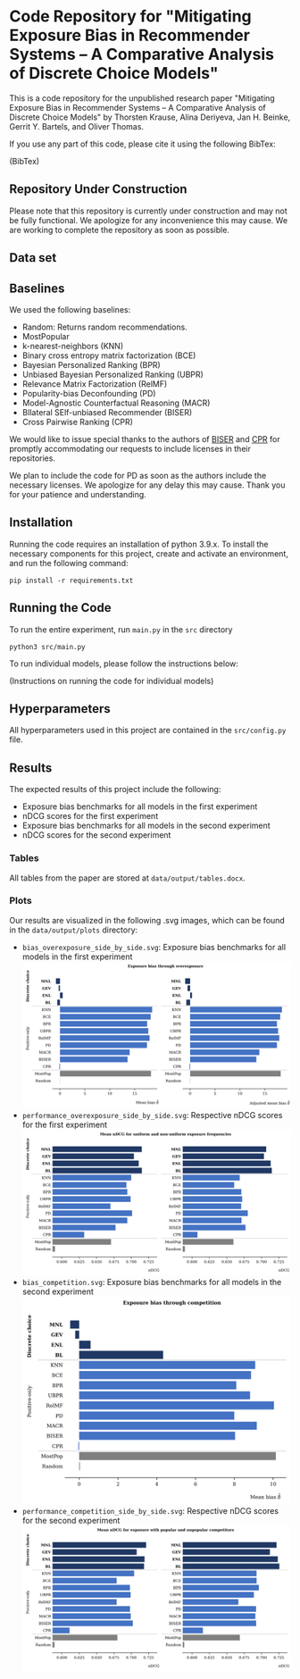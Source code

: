 # Code Repository for "Mitigating Exposure Bias in Recommender Systems – A Comparative Analysis of Discrete Choice Models"

This is a code repository for the unpublished research paper "Mitigating Exposure Bias in Recommender Systems – A Comparative Analysis of Discrete Choice Models" by Thorsten Krause, Alina Deriyeva, Jan H. Beinke, Gerrit Y. Bartels, and Oliver Thomas. 

If you use any part of this code, please cite it using the following BibTex:

(BibTex)

## Repository Under Construction
Please note that this repository is currently under construction and may not be fully functional. We apologize for any inconvenience this may cause. We are working to complete the repository as soon as possible.

## Data set

## Baselines
We used the following baselines:
- Random: Returns random recommendations.
- MostPopular
- k-nearest-neighbors (KNN)
- Binary cross entropy matrix factorization (BCE)
- Bayesian Personalized Ranking (BPR)
- Unbiased Bayesian Personalized Ranking (UBPR)
- Relevance Matrix Factorization (RelMF)
- Popularity-bias Deconfounding (PD)
- Model-Agnostic Counterfactual Reasoning (MACR)
- BIlateral SElf-unbiased Recommender (BISER)
- Cross Pairwise Ranking (CPR)

We would like to issue special thanks to the authors of [BISER](https://github.com/Jaewoong-Lee/sigir_2022_BISER) and [CPR](https://github.com/Qcactus/CPR) for promptly accommodating our requests to include licenses in their repositories.

We plan to include the code for PD as soon as the authors include the necessary licenses. We apologize for any delay this may cause. Thank you for your patience and understanding.

## Installation
Running the code requires an installation of python 3.9.x. To install the necessary components for this project, create and activate an environment, and run the following command:

```
pip install -r requirements.txt
```

## Running the Code

To run the entire experiment, run `main.py` in the `src` directory

```
python3 src/main.py
```

To run individual models, please follow the instructions below:

(Instructions on running the code for individual models)

## Hyperparameters

All hyperparameters used in this project are contained in the `src/config.py` file.

## Results

The expected results of this project include the following:
- Exposure bias benchmarks for all models in the first experiment
- nDCG scores for the first experiment
- Exposure bias benchmarks for all models in the second experiment
- nDCG scores for the second experiment

### Tables
All tables from the paper are stored at `data/output/tables.docx`.

### Plots
Our results are visualized in the following .svg images, which can be found in the `data/output/plots` directory:
- `bias_overexposure_side_by_side.svg`: Exposure bias benchmarks for all models in the first experiment <img src="data/output/plots/bias_overexposure_side_by_side.svg">
- `performance_overexposure_side_by_side.svg`: Respective nDCG scores for the first experiment <img src="data/output/plots/performance_overexposure_side_by_side.svg">
- `bias_competition.svg`: Exposure bias benchmarks for all models in the second experiment <img src="data/output/plots/bias_competition.svg">
- `performance_competition_side_by_side.svg`: Respective nDCG scores for the second experiment <img src="data/output/plots/performance_competition_side_by_side.svg">


